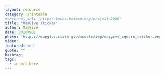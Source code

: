 ```yaml
---
layout: resource
category: printable
#external_url: 'http://tasks.hotosm.org/project/2030'
title: "MapGive sticker"
author: MapGive
date: 20160901
photo: 'https://mapgive.state.gov/assets/img/mapgive_square_sticker.png'
video: 
featured: yes
quote: ""
hashtag:
tags:
  - insert here
---
```



